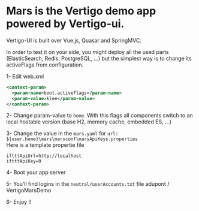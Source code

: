 # Mars is the Vertigo demo app powered by Vertigo-ui.

Vertigo-UI is built over Vue.js, Quasar and SpringMVC.

In order to test it on your side, you might deploy all the used parts (ElasticSearch, Redis, PostgreSQL, ...) 
but the simplest way is to change its activeFlags from configuration.

1- Edit web.xml
```XML
<context-param>
  <param-name>boot.activeFlags</param-name>
  <param-value>klee</param-value>
</context-param>
```

2- Change param-value to `home`. With this flags all components switch to an local hostable version (base H2, memory cache, embedded ES, ...)

3- Change the value in the `mars.yaml` for `url: ${user.home}\mars\marsconf\marsApiKeys.properties`  
Here is a template propertie file
```properties
iftttApiUrl=http://localhost
iftttApiKey=0
```

4- Boot your app server

5- You’ll find logins in the `neutral/userAccounts.txt` file
adupont / VertigoMarsDemo

6- Enjoy !!
